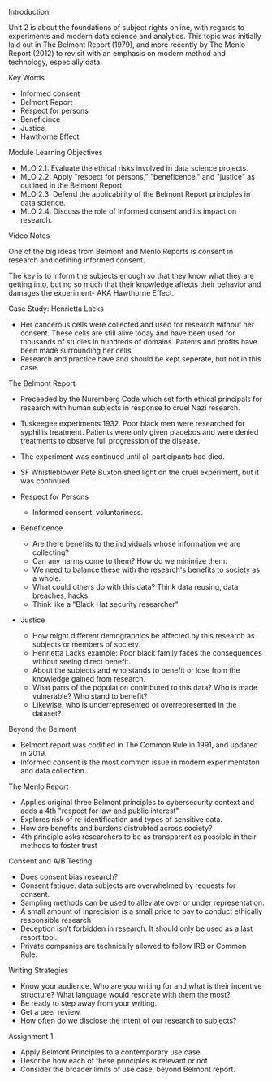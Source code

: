 Introduction

Unit 2 is about the foundations of subject rights online, with regards to experiments and modern data science and analytics. This topic was initially laid out in The Belmont Report (1979), and more recently by The Menlo Report (2012) to revisit with an emphasis on modern method and technology, especially data.

Key Words
- Informed consent
- Belmont Report
- Respect for persons
- Beneficince
- Justice
- Hawthorne Effect

Module Learning Objectives
- MLO 2.1: Evaluate the ethical risks involved in data science projects.
- MLO 2.2: Apply "respect for persons," "beneficence," and "justice" as outlined in the Belmont Report.
- MLO 2.3: Defend the applicability of the Belmont Report principles in data science.
- MLO 2.4: Discuss the role of informed consent and its impact on research.

Video Notes

One of the big ideas from Belmont and Menlo Reports is consent in research and defining informed consent.

The key is to inform the subjects enough so that they know what they are getting into, but no so much that their knowledge affects their behavior and damages the experiment- AKA Hawthorne Effect.

Case Study: Henrietta Lacks
- Her cancerous cells were collected and used for research without her consent. These cells are still alive today and have been used for thousands of studies in hundreds of domains. Patents and profits have been made surrounding her cells.
- Research and practice have and should be kept seperate, but not in this case.

The Belmont Report
- Preceeded by the Nuremberg Code which set forth ethical principals for research with human subjects in response to cruel Nazi research.
- Tuskeegee experiments 1932. Poor black men were researched for syphillis treatment. Patients were only given placebos and were denied treatments to observe full progression of the disease.
- The experiment was continued until all participants had died.
- SF Whistleblower Pete Buxton shed light on the cruel experiment, but it was continued.

- Respect for Persons
    - Informed consent, voluntariness.
- Beneficence
    - Are there benefits to the individuals whose information we are collecting?
    - Can any harms come to them? How do we minimize them.
    - We need to balance these with the research's benefits to society as a whole.
    - What could others do with this data? Think data reusing, data breaches, hacks.
    - Think like a "Black Hat security researcher"
- Justice
    - How might different demographics be affected by this research as subjects or members of society.
    - Henrietta Lacks example: Poor black family faces the consequences without seeing direct benefit.
    - About the subjects and who stands to benefit or lose from the knowledge gained from research.
    - What parts of the population contributed to this data? Who is made vulnerable? Who stand to benefit?
    - Likewise, who is underrepresented or overrepresented in the dataset?

Beyond the Belmont
- Belmont report was codified in The Common Rule in 1991, and updated in 2019.
- Informed consent is the most common issue in modern experimentaton and data collection.

The Menlo Report
- Applies original three Belmont principles to cybersecurity context and adds a 4th "respect for law and public interest"
- Explores risk of re-identification and types of sensitive data.
- How are benefits and burdens distrubted across society?
- 4th principle asks researchers to be as transparent as possible in their methods to foster trust

Consent and A/B Testing
- Does consent bias research?
- Consent fatigue: data subjects are overwhelmed by requests for consent. 
- Sampling methods can be used to alleviate over or under representation.
- A small amount of inprecision is a small price to pay to conduct ethically responsible research
- Deception isn't forbidden in research. It should only be used as a last resort tool.
- Private companies are technically allowed to follow IRB or Common Rule.

Writing Strategies
- Know your audience. Who are you writing for and what is their incentive structure? What language would resonate with them the most?
- Be ready to step away from your writing.
- Get a peer review.
- How often do we disclose the intent of our research to subjects?

Assignment 1
- Apply Belmont Principles to a contemporary use case.
- Describe how each of these principles is relevant or not
- Consider the broader limits of use case, beyond Belmont report.
